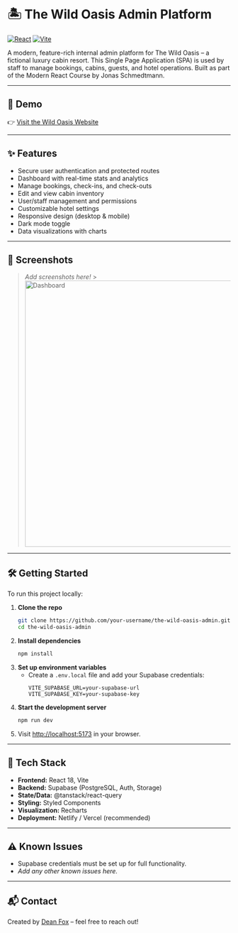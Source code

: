 # 🏝️ The Wild Oasis Admin Platform

[![React](https://img.shields.io/badge/React-2023-blue?logo=react&style=flat-square)](https://react.dev/) [![Vite](https://img.shields.io/badge/Built%20with-Vite-646CFF?logo=vite&style=flat-square)](https://vitejs.dev/)

A modern, feature-rich internal admin platform for The Wild Oasis – a fictional luxury cabin resort. This Single Page Application (SPA) is used by staff to manage bookings, cabins, guests, and hotel operations. Built as part of the Modern React Course by Jonas Schmedtmann.

---

## 🚀 Demo

👉 [Visit the Wild Oasis Website](https://the-wildest-oasis.netlify.app/login)

---

## ✨ Features

- Secure user authentication and protected routes
- Dashboard with real-time stats and analytics
- Manage bookings, check-ins, and check-outs
- Edit and view cabin inventory
- User/staff management and permissions
- Customizable hotel settings
- Responsive design (desktop & mobile)
- Dark mode toggle
- Data visualizations with charts

---

## 📸 Screenshots

> _Add screenshots here!_ > <img src="./screenshots/dashboard.png" width="600" alt="Dashboard" />

---

## 🛠️ Getting Started

To run this project locally:

1. **Clone the repo**
   ```bash
   git clone https://github.com/your-username/the-wild-oasis-admin.git
   cd the-wild-oasis-admin
   ```
2. **Install dependencies**
   ```bash
   npm install
   ```
3. **Set up environment variables**
   - Create a `.env.local` file and add your Supabase credentials:
     ```env
     VITE_SUPABASE_URL=your-supabase-url
     VITE_SUPABASE_KEY=your-supabase-key
     ```
4. **Start the development server**
   ```bash
   npm run dev
   ```
5. Visit [http://localhost:5173](http://localhost:5173) in your browser.

---

## 🧰 Tech Stack

- **Frontend:** React 18, Vite
- **Backend:** Supabase (PostgreSQL, Auth, Storage)
- **State/Data:** @tanstack/react-query
- **Styling:** Styled Components
- **Visualization:** Recharts
- **Deployment:** Netlify / Vercel (recommended)

---

## ⚠️ Known Issues

- Supabase credentials must be set up for full functionality.
- _Add any other known issues here._

---

## 📬 Contact

Created by [Dean Fox](https://github.com/deanfoxcd) – feel free to reach out!

